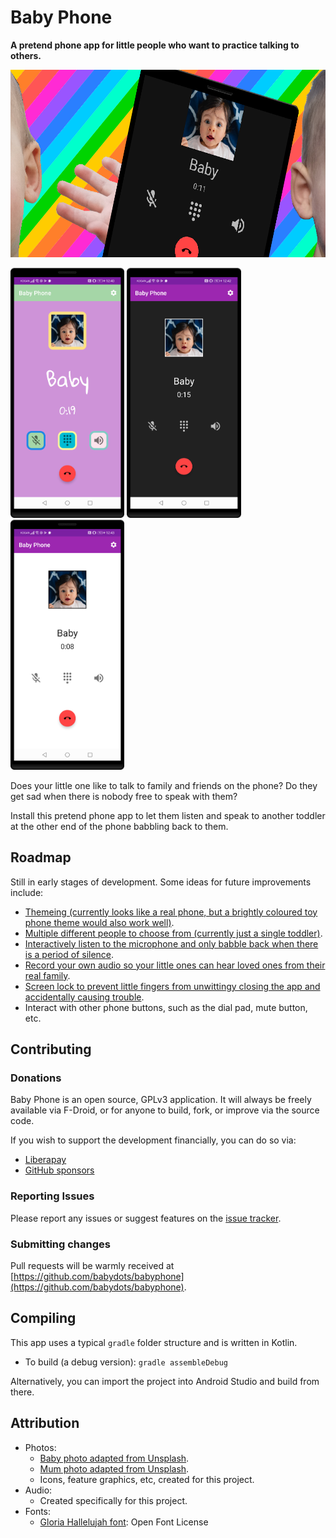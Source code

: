 # Baby Phone

**A pretend phone app for little people who want to practice talking to others.**

<img src="./fastlane/metadata/android/en-US/images/featureGraphic.png" height="300" />

<img src="./fastlane/metadata/android/en-US/images/phoneScreenshots/01_colour_theme.png" alt="Screenshot of pretend phone app (crazy rainbow theme)" height="400"> <img src="./fastlane/metadata/android/en-US/images/phoneScreenshots/01_dark_theme.png" alt="Screenshot of pretend phone app (dark theme)" height="400"> <img src="./fastlane/metadata/android/en-US/images/phoneScreenshots/01_light_theme.png" alt="Screenshot of pretend phone app (light theme)" height="400">

Does your little one like to talk to family and friends on the phone? Do they get sad when there is nobody free to speak with them?

Install this pretend phone app to let them listen and speak to another toddler at the other end of the phone babbling back to them.

## Roadmap

Still in early stages of development. Some ideas for future improvements include:

* [Themeing (currently looks like a real phone, but a brightly coloured toy phone theme would also work well)](https://github.com/babydots/babyphone/issues/1).
* [Multiple different people to choose from (currently just a single toddler)](https://github.com/babydots/babyphone/issues/2).
* [Interactively listen to the microphone and only babble back when there is a period of silence](https://github.com/babydots/babyphone/issues/3).
* [Record your own audio so your little ones can hear loved ones from their real family](https://github.com/babydots/babyphone/issues/4).
* [Screen lock to prevent little fingers from unwittingy closing the app and accidentally causing trouble](https://github.com/babydots/babyphone/issues/5).
* Interact with other phone buttons, such as the dial pad, mute button, etc.

## Contributing

### Donations

Baby Phone is an open source, GPLv3 application. It will always be freely available via F-Droid, or for anyone to build, fork, or improve via the source code.

If you wish to support the development financially, you can do so via:

* [Liberapay](https://liberapay.com/BabyDots/donate)
* [GitHub sponsors](https://github.com/sponsors/pserwylo)
<!--* [Google Play](https://play.google.com/store/apps/details?id=com.serwylo.babyphone) - The version on Google Play is the exact same version as F-Droid (i.e. the .apk built and signed by F-Droid). However, it is available for a minimal price to facilitate donations to support development. -->

### Reporting Issues

Please report any issues or suggest features on the [issue tracker](https://github.com/babydots/babyphone/issues).

### Submitting changes

Pull requests will be warmly received at [https://github.com/babydots/babyphone](https://github.com/babydots/babyphone).

## Compiling

This app uses a typical `gradle` folder structure and is written in Kotlin.

 * To build (a debug version): `gradle assembleDebug`

Alternatively, you can import the project into Android Studio and build from there.

## Attribution

* Photos:
  * [Baby photo adapted from Unsplash](https://unsplash.com/photos/tRSOnb_SBvk).
  * [Mum photo adapted from Unsplash](https://unsplash.com/photos/ggAPxrb4Deg).
  * Icons, feature graphics, etc, created for this project.
* Audio:
  * Created specifically for this project.
* Fonts:
  * [Gloria Hallelujah font](https://fonts.google.com/specimen/Gloria+Hallelujah?category=Handwriting&preview.text=Baby&preview.text_type=custom#standard-styles): Open Font License
